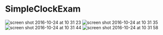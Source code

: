 # SimpleClockExam

![screen shot 2016-10-24 at 10 31 23](https://cloud.githubusercontent.com/assets/22724853/19637048/a645feae-99d5-11e6-92b3-d1717409a052.png)
![screen shot 2016-10-24 at 10 31 35](https://cloud.githubusercontent.com/assets/22724853/19637046/a6413298-99d5-11e6-8e7b-60d9ab4cf18e.png)
![screen shot 2016-10-24 at 10 31 44](https://cloud.githubusercontent.com/assets/22724853/19637047/a645a3a0-99d5-11e6-8b32-975b842e4091.png)
![screen shot 2016-10-24 at 10 31 58](https://cloud.githubusercontent.com/assets/22724853/19637049/a64b4a30-99d5-11e6-9d68-1a14b30d8b98.png)
